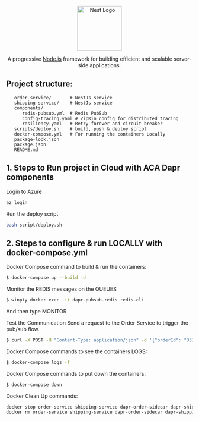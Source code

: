 <p align="center">
  <a href="http://nestjs.com/" target="blank"><img src="https://nestjs.com/img/logo-small.svg" width="120" alt="Nest Logo" /></a>
</p>

[circleci-image]: https://img.shields.io/circleci/build/github/nestjs/nest/master?token=abc123def456
[circleci-url]: https://circleci.com/gh/nestjs/nest

  <p align="center">A progressive <a href="http://nodejs.org" target="_blank">Node.js</a> framework for building efficient and scalable server-side applications.</p>


## Project structure:
```
   order-service/       # NestJs service
   shipping-service/    # NestJs service
   components/
      redis-pubsub.yml  # Redis PubSub
      config-tracing.yaml # ZipKin config for distributed tracing
      resiliency.yaml   # Retry forever and circuit breaker
   scripts/deploy.sh    # build, push & deploy script
   docker-compose.yml   # For running the containers Locally 
   package-lock.json
   package.json
   README.md
```

## 1. Steps to Run project in Cloud with ACA Dapr components 

Login to Azure 
```bash
az login
```

Run the deploy script
```bash
bash script/deploy.sh
```


## 2. Steps to configure & run LOCALLY with docker-compose.yml

Docker Compose command to build & run the containers: 
```bash
$ docker-compose up --build -d
```

Monitor the REDIS messages on the QUEUES
```bash
$ winpty docker exec -it dapr-pubsub-redis redis-cli
```
And then type MONITOR

Test the Communication
Send a request to the Order Service to trigger the pub/sub flow.

```bash
$ curl -X POST -H "Content-Type: application/json" -d '{"orderId": "333", "item": "Laptop", "quantity": 6}' http://localhost:3500/v1.0/invoke/order-service/method/orders/create
```

Docker Compose commands to see the containers LOGS: 
```bash
$ docker-compose logs -f
```

Docker Compose commands to put down the containers: 
```bash
$ docker-compose down
```

Docker Clean Up commands: 
```bash
docker stop order-service shipping-service dapr-order-sidecar dapr-shipping-sidecar dapr-pubsub-redis zipkin
docker rm order-service shipping-service dapr-order-sidecar dapr-shipping-sidecar dapr-pubsub-redis zipkin
```






